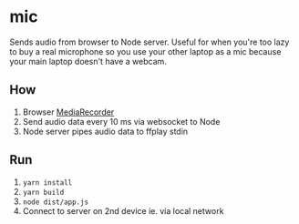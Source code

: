 # mic

Sends audio from browser to Node server. Useful for when you're too lazy to buy a real microphone so you use your other laptop as a mic because your main laptop doesn't have a webcam.

## How

1. Browser [MediaRecorder](https://developer.mozilla.org/en-US/docs/Web/API/MediaRecorder)
1. Send audio data every 10 ms via websocket to Node
1. Node server pipes audio data to ffplay stdin

## Run

1. `yarn install`
1. `yarn build`
1. `node dist/app.js`
1. Connect to server on 2nd device ie. via local network
